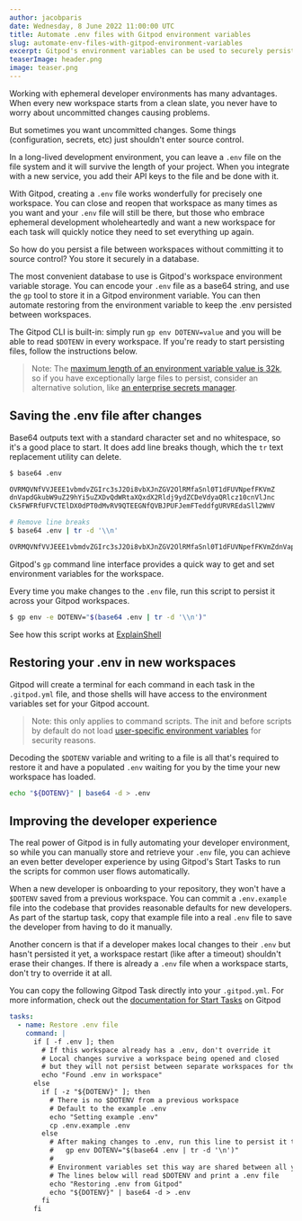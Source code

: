 ```yaml
---
author: jacobparis
date: Wednesday, 8 June 2022 11:00:00 UTC
title: Automate .env files with Gitpod environment variables
slug: automate-env-files-with-gitpod-environment-variables
excerpt: Gitpod's environment variables can be used to securely persist small files between workspaces without committing them to source control. Use this feature to automate the storage and retrieval of a .env file when workspaces are created.
teaserImage: header.png
image: teaser.png
---
```


<script context="module">
  export const prerender = true;
</script>

Working with ephemeral developer environments has many advantages. When every new workspace starts from a clean slate, you never have to worry about uncommitted changes causing problems.

But sometimes you want uncommitted changes. Some things (configuration, secrets, etc) just shouldn't enter source control.

In a long-lived development environment, you can leave a `.env` file on the file system and it will survive the length of your project. When you integrate with a new service, you add their API keys to the file and be done with it.

With Gitpod, creating a `.env` file works wonderfully for precisely one workspace. You can close and reopen that workspace as many times as you want and your `.env` file will still be there, but those who embrace ephemeral development wholeheartedly and want a new workspace for each task will quickly notice they need to set everything up again.

So how do you persist a file between workspaces without committing it to source control? You store it securely in a database.

The most convenient database to use is Gitpod's workspace environment variable storage. You can encode your `.env` file as a base64 string, and use the `gp` tool to store it in a Gitpod environment variable. You can then automate restoring from the environment variable to keep the .env persisted between workspaces.

The Gitpod CLI is built-in: simply run `gp env DOTENV=value` and you will be able to read `$DOTENV` in every workspace. If you're ready to start persisting files, follow the instructions below.

> Note: The [maximum length of an environment variable value is 32k](https://github.com/gitpod-io/gitpod/blob/main/components/gitpod-protocol/src/protocol.ts#L239-L259), so if you have exceptionally large files to persist, consider an alternative solution, like [an enterprise secrets manager](https://www.jacobparis.com/blog/gitpod-env-1pass).

## Saving the .env file after changes

Base64 outputs text with a standard character set and no whitespace, so it's a good place to start. It does add line breaks though, which the `tr` text replacement utility can delete.

```sh
$ base64 .env

OVRMQVNfVVJEEE1vbmdvZGIrc3sJ2Oi8vbXJnZGV2OlRMfaSnl0T1dFUVNpefFKVmZ
dnVapdGkubW9uZ29hYi5uZXDvQdWRtaXQxdX2Rldj9ydZCDeVdyaQRlcz10cnVlJnc
Ck5FWFRfUFVCTElDX0dPT0dMvRV9QTEEGNfQVBJPUFJemFTeddfgURVREdaSll2WmV

# Remove line breaks
$ base64 .env | tr -d '\\n'

OVRMQVNfVVJEEE1vbmdvZGIrc3sJ2Oi8vbXJnZGV2OlRMfaSnl0T1dFUVNpefFKVmZdnVapdGkubW9uZ29hYi5uZXDvQdWRtaXQxdX2Rldj9ydZCDeVdyaQRlcz10cnVlJncCk5FWFRfUFVCTElDX0dPT0dMvRV9QTEEGNfQVBJPUFJemFTeddfgURVREdaSll2WmV
```

Gitpod's `gp` command line interface provides a quick way to get and set environment variables for the workspace.

Every time you make changes to the `.env` file, run this script to persist it across your Gitpod workspaces.

```sh
$ gp env -e DOTENV="$(base64 .env | tr -d '\\n')"
```

See how this script works at [ExplainShell](https://explainshell.com/explain?cmd=base64+.env+%7C+tr+-d+%27%5C%5Cn%27)

## Restoring your .env in new workspaces

Gitpod will create a terminal for each command in each task in the `.gitpod.yml` file, and those shells will have access to the environment variables set for your Gitpod account.

> Note: this only applies to command scripts. The init and before scripts by default do not load [user-specific environment variables](https://www.gitpod.io/docs/prebuilds#user-specific-environment-variables-in-prebuilds) for security reasons.

Decoding the `$DOTENV` variable and writing to a file is all that's required to restore it and have a populated `.env` waiting for you by the time your new workspace has loaded.

```sh
echo "${DOTENV}" | base64 -d > .env
```

## Improving the developer experience

The real power of Gitpod is in fully automating your developer environment, so while you can manually store and retrieve your `.env` file, you can achieve an even better developer experience by using Gitpod's Start Tasks to run the scripts for common user flows automatically.

When a new developer is onboarding to your repository, they won't have a `$DOTENV` saved from a previous workspace. You can commit a `.env.example` file into the codebase that provides reasonable defaults for new developers. As part of the startup task, copy that example file into a real `.env` file to save the developer from having to do it manually.

Another concern is that if a developer makes local changes to their `.env` but hasn't persisted it yet, a workspace restart (like after a timeout) shouldn't erase their changes. If there is already a `.env` file when a workspace starts, don't try to override it at all.

You can copy the following Gitpod Task directly into your `.gitpod.yml`. For more information, check out the [documentation for Start Tasks](https://www.gitpod.io/docs/config-start-tasks) on Gitpod

```yml
tasks:
  - name: Restore .env file
    command: |
      if [ -f .env ]; then
        # If this workspace already has a .env, don't override it
        # Local changes survive a workspace being opened and closed
        # but they will not persist between separate workspaces for the same repo
        echo "Found .env in workspace"
      else
        if [ -z "${DOTENV}" ]; then
          # There is no $DOTENV from a previous workspace
          # Default to the example .env
          echo "Setting example .env"
          cp .env.example .env 
        else
          # After making changes to .env, run this line to persist it to $DOTENV
          #   gp env DOTENV="$(base64 .env | tr -d '\n')"
          # 
          # Environment variables set this way are shared between all your workspaces for this repo
          # The lines below will read $DOTENV and print a .env file
          echo "Restoring .env from Gitpod"
          echo "${DOTENV}" | base64 -d > .env
        fi
      fi
```

